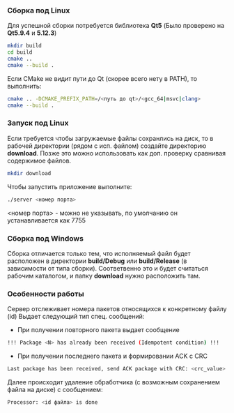 ### Сборка под Linux

Для успешной сборки потребуется библиотека **Qt5** (Было проверено на **Qt5.9.4** и **5.12.3**)
```sh
mkdir build
cd build
cmake .. 
cmake --build .
```
Если СMake не видит пути до Qt (скорее всего нету в PATH), то выполнить:
```sh
cmake .. -DCMAKE_PREFIX_PATH=/<путь до qt>/<gcc_64|msvc|clang>
cmake --build .
```

### Запуск под Linux
Если требуется чтобы загружаемые файлы сохранлись на диск, то в рабочей директории (рядом с исп. файлом)
создайте директорию **download**. Позже это можно использовать как доп. проверку сравнивая содержимое файлов. 
```sh
mkdir download
```

Чтобы запустить приложение выполните:
```sh
./server <номер порта>
```
<номер порта> - можно не указывать, по умолчанию он устанавливается как 7755


### Сборка под Windows
Сборка отличается только тем, что исполняемый файл будет расположен в директории **build/Debug** или **build/Release**
(в зависимости от типа сборки). Соответвенно это и будет считаться рабочим каталогом, и папку **download** нужно расположить там. 


### Особенности работы
Сервер отслеживает номера пакетов относящихся к конкретному файлу (id)
Выдает следующий тип спец. сообщений:

 - При получении повторного пакета выдает сообщение 
```sh
!!! Package <N> has already been received (Idempotent condition) !!!
```
	
 - При получении последнего пакета и формировании ACK с CRC
```sh
Last package has been received, send ACK package with CRC: <crc_value>
```

Далее происходит удаление обработчика (с возможным сохранением файла на диске) с сообщением:
```sh 
Processor: <id файла> is done
```

